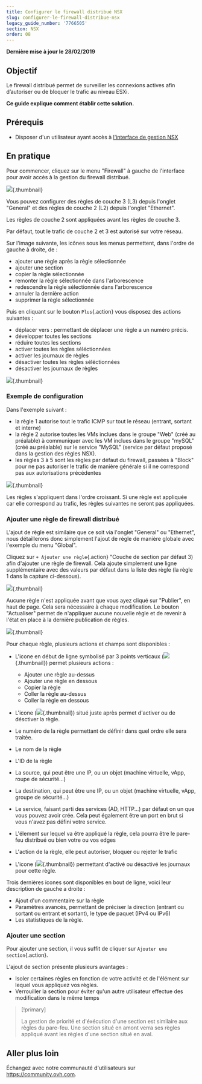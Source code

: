 ```yaml
---
title: Configurer le firewall distribué NSX
slug: configurer-le-firewall-distribue-nsx
legacy_guide_number: '7766505'
section: NSX
order: 08
---
```


**Dernière mise à jour le 28/02/2019**

## Objectif

Le firewall distribué permet de surveiller les connexions actives afin d’autoriser ou de bloquer le trafic au niveau ESXi.

**Ce guide explique comment établir cette solution.**

## Prérequis

- Disposer d'un utilisateur ayant accès  à [l'interface de gestion NSX](https://docs.ovh.com/fr/private-cloud/acceder-a-l-interface-de-gestion-nsx/)

## En pratique

Pour commencer, cliquez sur le menu "Firewall" à gauche de l'interface pour avoir accès à la gestion du firewall distribué.

![](images/FirewallMenu.PNG){.thumbnail}

Vous pouvez configurer des règles de couche 3 (L3) depuis l'onglet "General" et des règles de couche 2 (L2) depuis l'onglet "Ethernet".

Les règles de couche 2 sont appliquées avant les règles de couche 3.

Par défaut, tout le trafic de couche 2 et 3 est autorisé sur votre réseau.

Sur l'image suivante, les icônes sous les menus permettent, dans l'ordre de gauche à droite, de :

- ajouter une règle après la règle sélectionnée
- ajouter une section
- copier la règle sélectionnée
- remonter la règle sélectionnée dans l'arborescence
- redescendre la règle sélectionnée dans l'arborescence
- annuler la dernière action
- supprimer la règle sélectionnée

Puis en cliquant sur le bouton `Plus`{.action} vous disposez des actions suivantes : 

- déplacer vers : permettant de déplacer une règle a un numéro précis.
- développer toutes les sections
- réduire toutes les sections
- activer toutes les règles séléctionnées
- activer les journaux de règles
- désactiver toutes les règles séléctionnées
- désactiver les journaux de règles

![](images/Icones.PNG){.thumbnail}

### Exemple de configuration

Dans l'exemple suivant :

- la règle 1 autorise tout le trafic ICMP sur tout le réseau (entrant, sortant et interne)
- la règle 2 autorise toutes les VMs inclues dans le groupe "Web" (créé au préalable) à communiquer avec les VM inclues dans le groupe "mySQL" (créé au préalable) sur le service "MySQL" (service par défaut proposé dans la gestion des règles NSX).
- les règles 3 à 5 sont les règles par défaut du firewall, passées à "Block" pour ne pas autoriser le trafic de manière générale si il ne correspond pas aux autorisations précédentes

![](images/ExampleRules.PNG){.thumbnail}

Les règles s'appliquent dans l'ordre croissant. Si une règle est appliquée car elle correspond au trafic, les règles suivantes ne seront pas appliquées.

### Ajouter une règle de firewall distribué

L'ajout de règle est similaire que ce soit via l'onglet "General" ou "Ethernet", nous détaillerons donc simplement l'ajout de règle de manière globale avec l'exemple du menu "Global".

Cliquez sur `+ Ajouter une règle`{.action} "Couche de section par défaut 3) afin d'ajouter une règle de firewall. Cela ajoute simplement une ligne supplémentaire avec des valeurs par défaut dans la liste des règle (la règle 1 dans la capture ci-dessous).

![](images/AddRule.PNG){.thumbnail}

Aucune règle n'est appliquée avant que vous ayez cliqué sur "Publier", en haut de page. Cela sera nécessaire à chaque modification. Le bouton "Actualiser" permet de n'appliquer aucune nouvelle règle et de revenir à l'état en place à la dernière publication de règles.

![](images/Publish.PNG){.thumbnail}

Pour chaque règle, plusieurs actions et champs sont disponibles : 

- L'icone en début de ligne symbolisé par 3 points verticaux (![](images/pointsVerticaux.png){.thumbnail}) permet plusieurs actions : 
	- Ajouter une règle au-dessus
	- Ajouter une règle en dessous
	- Copier la règle
	- Coller la règle au-dessus
	- Coller la règle en dessous

- L'icone (![](images/iconeEnableDisable.png){.thumbnail}) situé juste après permet d'activer ou de désctiver la règle.
- Le numéro de la règle permettant de définir dans quel ordre elle sera traitée.
- Le nom de la règle
- L'ID de la règle
- La source, qui peut être une IP, ou un objet (machine virtuelle, vApp, roupe de sécurité...)
- La destination, qui peut être une IP, ou un objet (machine virtuelle, vApp, groupe de sécurité...)
- Le service,  faisant parti des services (AD, HTTP...) par défaut on un que vous pouvez avoir crée. Cela peut également être un port en brut si vous n'avez pas défini votre service.
- L'élement sur lequel va être appliqué la règle, cela pourra être le pare-feu distribué ou bien votre ou vos edges
- L'action de la règle, elle peut autoriser, bloquer ou rejeter le trafic
- L'icone (![](images/iconeEnableDisable.png){.thumbnail}) permettant d'activé ou désactivé les journaux pour cette règle.

Trois dernières icones sont disponibles en bout de ligne, voici leur description de gauche a droite : 

- Ajout d'un commentaire sur la règle
- Paramètres avancés, permettant de préciser la direction (entrant ou sortant ou entrant et sortant), le type de paquet (IPv4 ou IPv6)
- Les statistiques de la règle.

### Ajouter une section

Pour ajouter une section, il vous suffit de cliquer sur `Ajouter une section`{.action}.

L'ajout de section présente plusieurs avantages :

- Isoler certaines règles en fonction de votre activité et de l'élément sur lequel vous appliquez vos règles.
- Verrouiller la section pour éviter qu'un autre utilisateur effectue des modification dans le même temps

> [!primary]
>
> La gestion de priorité et d'éxécution d'une section est similaire aux règles du pare-feu.
> Une section situé en amont verra ses règles appliqué avant les règles d'une section situé en aval.

## Aller plus loin

Échangez avec notre communauté d'utilisateurs sur <https://community.ovh.com>.
